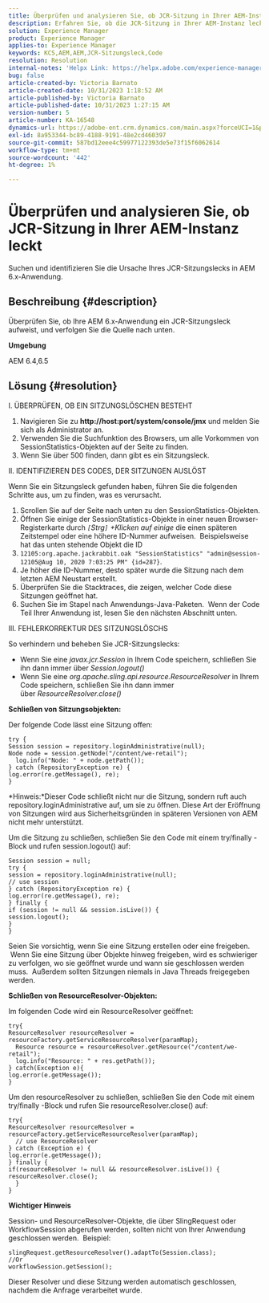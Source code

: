 ```yaml
---
title: Überprüfen und analysieren Sie, ob JCR-Sitzung in Ihrer AEM-Instanz leckt
description: Erfahren Sie, ob die JCR-Sitzung in Ihrer AEM-Instanz leckt. Überprüfen Sie, ob der Code die Sitzung geöffnet lässt.
solution: Experience Manager
product: Experience Manager
applies-to: Experience Manager
keywords: KCS,AEM,AEM,JCR-Sitzungsleck,Code
resolution: Resolution
internal-notes: 'Helpx Link: https://helpx.adobe.com/experience-manager/kb/check-and-analyze-if-JCR-session-leaks-in-your-AEM-instance.html'
bug: false
article-created-by: Victoria Barnato
article-created-date: 10/31/2023 1:18:52 AM
article-published-by: Victoria Barnato
article-published-date: 10/31/2023 1:27:15 AM
version-number: 5
article-number: KA-16548
dynamics-url: https://adobe-ent.crm.dynamics.com/main.aspx?forceUCI=1&pagetype=entityrecord&etn=knowledgearticle&id=dff8226d-8b77-ee11-8179-6045bd006ce9
exl-id: 8a953344-bc89-4188-9191-48e2cd460397
source-git-commit: 587bd12eee4c59977122393de5e73f15f6062614
workflow-type: tm+mt
source-wordcount: '442'
ht-degree: 1%

---
```


# Überprüfen und analysieren Sie, ob JCR-Sitzung in Ihrer AEM-Instanz leckt


Suchen und identifizieren Sie die Ursache Ihres JCR-Sitzungslecks in AEM 6.x-Anwendung.

## Beschreibung {#description}


Überprüfen Sie, ob Ihre AEM 6.x-Anwendung ein JCR-Sitzungsleck aufweist, und verfolgen Sie die Quelle nach unten.



<b>Umgebung</b>

AEM 6.4,6.5


## Lösung {#resolution}


I. ÜBERPRÜFEN, OB EIN SITZUNGSLÖSCHEN BESTEHT

1. Navigieren Sie zu <b>http://host:port/system/console/jmx</b> und melden Sie sich als Administrator an.
2. Verwenden Sie die Suchfunktion des Browsers, um alle Vorkommen von SessionStatistics-Objekten auf der Seite zu finden.
3. Wenn Sie über 500 finden, dann gibt es ein Sitzungsleck.




II. IDENTIFIZIEREN DES CODES, DER SITZUNGEN AUSLÖST

Wenn Sie ein Sitzungsleck gefunden haben, führen Sie die folgenden Schritte aus, um zu finden, was es verursacht.

1. Scrollen Sie auf der Seite nach unten zu den SessionStatistics-Objekten.
2. Öffnen Sie einige der SessionStatistics-Objekte in einer neuen Browser-Registerkarte durch *`[`Strg`]` +Klicken auf einige* die einen späteren Zeitstempel oder eine höhere ID-Nummer aufweisen.  Beispielsweise hat das unten stehende Objekt die ID
3. `12105:org.apache.jackrabbit.oak "SessionStatistics" "admin@session-12105@Aug 10, 2020 7:03:25 PM" {id=287}`.
4. Je höher die ID-Nummer, desto später wurde die Sitzung nach dem letzten AEM Neustart erstellt.
5. Überprüfen Sie die Stacktraces, die zeigen, welcher Code diese Sitzungen geöffnet hat.
6. Suchen Sie im Stapel nach Anwendungs-Java-Paketen.  Wenn der Code Teil Ihrer Anwendung ist, lesen Sie den nächsten Abschnitt unten.


III. FEHLERKORREKTUR DES SITZUNGSLÖSCHS

So verhindern und beheben Sie JCR-Sitzungslecks:

- Wenn Sie eine *javax.jcr.Session* in Ihrem Code speichern, schließen Sie ihn dann immer über *Session.logout()*
- Wenn Sie eine *org.apache.sling.api.resource.ResourceResolver* in Ihrem Code speichern, schließen Sie ihn dann immer über *ResourceResolver.close()*


<b>Schließen von Sitzungsobjekten:</b>

Der folgende Code lässt eine Sitzung offen:




```
try {
Session session = repository.loginAdministrative(null);
Node node = session.getNode("/content/we-retail");
  log.info("Node: " + node.getPath());
} catch (RepositoryException re) {
log.error(re.getMessage(), re);
}
```




*Hinweis:*Dieser Code schließt nicht nur die Sitzung, sondern ruft auch repository.loginAdministrative auf, um sie zu öffnen. Diese Art der Eröffnung von Sitzungen wird aus Sicherheitsgründen in späteren Versionen von AEM nicht mehr unterstützt.



Um die Sitzung zu schließen, schließen Sie den Code mit einem try/finally -Block und rufen session.logout() auf:




```
Session session = null;
try {
session = repository.loginAdministrative(null);
// use session
} catch (RepositoryException re) {
log.error(re.getMessage(), re);
} finally {
if (session != null && session.isLive()) {
session.logout();
}
}
```


Seien Sie vorsichtig, wenn Sie eine Sitzung erstellen oder eine freigeben.  Wenn Sie eine Sitzung über Objekte hinweg freigeben, wird es schwieriger zu verfolgen, wo sie geöffnet wurde und wann sie geschlossen werden muss.  Außerdem sollten Sitzungen niemals in Java Threads freigegeben werden.

<b>Schließen von ResourceResolver-Objekten:</b>

Im folgenden Code wird ein ResourceResolver geöffnet:




```
try{
ResourceResolver resourceResolver = resourceFactory.getServiceResourceResolver(paramMap);
  Resource resource = resourceResolver.getResource("/content/we-retail");
  log.info("Resource: " + res.getPath());
} catch(Exception e){
log.error(e.getMessage());
}
```




Um den resourceResolver zu schließen, schließen Sie den Code mit einem try/finally -Block und rufen Sie resourceResolver.close() auf:




```
try{
ResourceResolver resourceResolver = resourceFactory.getServiceResourceResolver(paramMap);
  // use ResourceResolver
} catch (Exception e) {
log.error(e.getMessage());
} finally {
if(resourceResolver != null && resourceResolver.isLive()) {
resourceResolver.close();
  }
}
```


<b>Wichtiger Hinweis</b>

Session- und ResourceResolver-Objekte, die über SlingRequest oder WorkflowSession abgerufen werden, sollten nicht von Ihrer Anwendung geschlossen werden.  Beispiel:




```
slingRequest.getResourceResolver().adaptTo(Session.class);
//Or
workflowSession.getSession();
```


Dieser Resolver und diese Sitzung werden automatisch geschlossen, nachdem die Anfrage verarbeitet wurde.
